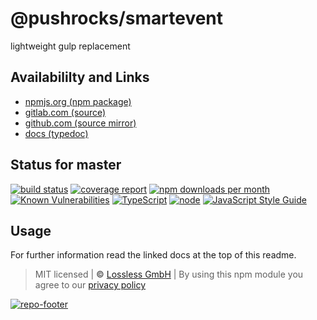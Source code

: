 # @pushrocks/smartevent
lightweight gulp replacement

## Availabililty and Links
* [npmjs.org (npm package)](https://www.npmjs.com/package/@pushrocks/smartgulp)
* [gitlab.com (source)](https://gitlab.com/pushrocks/smartevent)
* [github.com (source mirror)](https://github.com/pushrocks/smartevent)
* [docs (typedoc)](https://pushrocks.gitlab.io/smartevent/)

## Status for master
[![build status](https://gitlab.com/pushrocks/smartevent/badges/master/build.svg)](https://gitlab.com/pushrocks/smartevent/commits/master)
[![coverage report](https://gitlab.com/pushrocks/smartevent/badges/master/coverage.svg)](https://gitlab.com/pushrocks/smartevent/commits/master)
[![npm downloads per month](https://img.shields.io/npm/dm/@pushrocks/smartgulp.svg)](https://www.npmjs.com/package/@pushrocks/smartgulp)
[![Known Vulnerabilities](https://snyk.io/test/npm/@pushrocks/smartgulp/badge.svg)](https://snyk.io/test/npm/@pushrocks/smartgulp)
[![TypeScript](https://img.shields.io/badge/TypeScript->=%203.x-blue.svg)](https://nodejs.org/dist/latest-v10.x/docs/api/)
[![node](https://img.shields.io/badge/node->=%2010.x.x-blue.svg)](https://nodejs.org/dist/latest-v10.x/docs/api/)
[![JavaScript Style Guide](https://img.shields.io/badge/code%20style-standard-brightgreen.svg)](http://standardjs.com/)

## Usage

For further information read the linked docs at the top of this readme.

> MIT licensed | **&copy;** [Lossless GmbH](https://lossless.gmbh)
| By using this npm module you agree to our [privacy policy](https://lossless.gmbH/privacy.html)

[![repo-footer](https://pushrocks.gitlab.io/assets/repo-footer.svg)](https://maintainedby.lossless.com)
